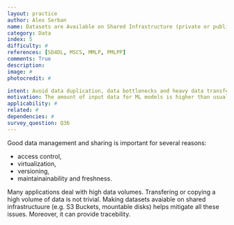 ```yaml
---
layout: practice
author: Alex Serban
name: Datasets are Available on Shared Infrastructure (private or public)
category: Data
index: 5
difficulty: #
references: [SD4DL, MSCS, MMLP, PMLPP]
comments: True
description:
image: #
photocredit: #

intent: Avoid data duplication, data bottlenecks and heavy data transfer. #
motivation: The amount of input data for ML models is higher than usual software systems, demanding special practices to ensure good management. #
applicability: #
related: #
dependencies: #
survey_question: Q36
---
```


Good data management and sharing is important for several reasons:
- access control,
- virtualization,
- versioning,
- maintainainability and freshness.

Many applications deal with high data volumes.
Transfering or copying a high volume of data is not trivial.
Making datasets avaiable on shared infrastructuure (e.g. S3 Buckets, mountable disks) helps mitigate all these issues.
Moreover, it can provide tracebility.